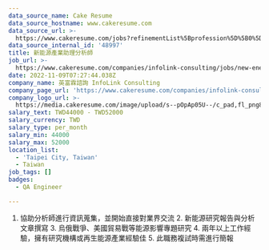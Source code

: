 ```yaml
---
data_source_name: Cake Resume
data_source_hostname: www.cakeresume.com
data_source_url: >-
  https://www.cakeresume.com/jobs?refinementList%5Bprofession%5D%5B0%5D=engineering_qa-engineer&refinementList%5Bsalary_type%5D=per_month&refinementList%5Bsalary_currency%5D=TWD&range%5Bsalary_range%5D%5Bmax%5D=600000
data_source_internal_id: '48997'
title: 新能源產業助理分析師
job_url: >-
  https://www.cakeresume.com/companies/infolink-consulting/jobs/new-energy-industry-assistant-analyst
date: 2022-11-09T07:27:44.038Z
company_name: 英富霖諮詢 InfoLink Consulting
company_page_url: 'https://www.cakeresume.com/companies/infolink-consulting'
company_logo_url: >-
  https://media.cakeresume.com/image/upload/s--pOpAp05U--/c_pad,fl_png8,h_200,w_200/v1665471014/ylsycpzqeswena7clqub.png
salary_text: TWD44000 - TWD52000
salary_currency: TWD
salary_type: per_month
salary_min: 44000
salary_max: 52000
location_list:
  - 'Taipei City, Taiwan'
  - Taiwan
job_tags: []
badges:
  - QA Engineer

---
```


1. 協助分析師進行資訊蒐集，並開始直接對業界交流 2. 新能源研究報告與分析文章撰寫 3. 烏俄戰爭、美國貿易戰等能源影響專題研究 4. 兩年以上工作經驗，擁有研究機構或再生能源產業經驗佳 5. 此職務複試時需進行簡報